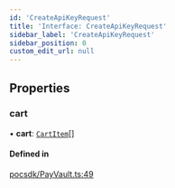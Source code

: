 ```yaml
---
id: 'CreateApiKeyRequest'
title: 'Interface: CreateApiKeyRequest'
sidebar_label: 'CreateApiKeyRequest'
sidebar_position: 0
custom_edit_url: null
---
```


## Properties

### cart

• **cart**: [`CartItem`](CartItem.md)[]

#### Defined in

[pocsdk/PayVault.ts:49](https://github.com/Project-Krypto/ReactPayVault/blob/a607b61/src/lib/pocsdk/PayVault.ts#L49)
